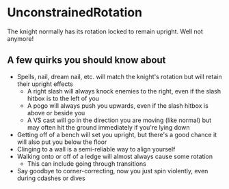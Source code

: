 # UnconstrainedRotation

The knight normally has its rotation locked to remain upright. Well not anymore!

## A few quirks you should know about
- Spells, nail, dream nail, etc. will match the knight's rotation but will retain their upright effects
	- A right slash will always knock enemies to the right, even if the slash hitbox is to the left of you
	- A pogo will always push you upwards, even if the slash hitbox is above or beside you
	- A VS cast will go in the direction you are moving (like normal) but may often hit the ground immediately if you're lying down
- Getting off of a bench will set you upright, but there's a good chance it will also put you below the floor
- Clinging to a wall is a semi-reliable way to align yourself
- Walking onto or off of a ledge will almost always cause some rotation
	- This can include going through transitions
- Say goodbye to corner-correcting, now you just spin violently, even during cdashes or dives